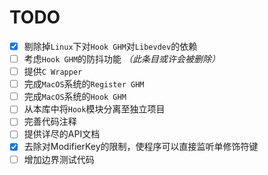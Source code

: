 # TODO

- [x] 剔除掉`Linux`下对`Hook GHM`对`Libevdev`的依赖
- [ ] 考虑`Hook GHM`的防抖功能 *（此条目或许会被删除）*
- [ ] 提供`C Wrapper`
- [ ] 完成`MacOS`系统的`Register GHM`
- [ ] 完成`MacOS`系统的`Hook GHM`
- [ ] 从本库中将`Hook`模块分离至独立项目
- [ ] 完善代码注释
- [ ] 提供详尽的API文档
- [x] 去除对ModifierKey的限制，使程序可以直接监听单修饰符键
- [ ] 增加边界测试代码

